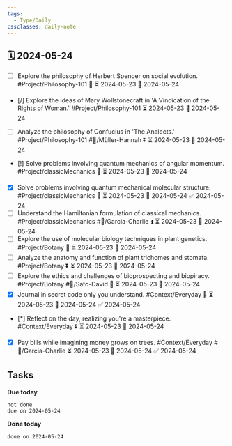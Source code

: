 ```yaml
---
tags:
  - Type/Daily
cssclasses: daily-note
---
```


## 🗓️ 2024-05-24

- [ ] Explore the philosophy of Herbert Spencer on social evolution. #Project/Philosophy-101 🔺 ⏳ 2024-05-23 📅 2024-05-24
- [/] Explore the ideas of Mary Wollstonecraft in 'A Vindication of the Rights of Woman.' #Project/Philosophy-101 ⏳ 2024-05-23 📅 2024-05-24
- [ ] Analyze the philosophy of Confucius in 'The Analects.' #Project/Philosophy-101 #👤/Müller-Hannah ⏬ ⏳ 2024-05-23 📅 2024-05-24
- [!] Solve problems involving quantum mechanics of angular momentum. #Project/classicMechanics 🔺 ⏳ 2024-05-23 📅 2024-05-24
- [x] Solve problems involving quantum mechanical molecular structure. #Project/classicMechanics 🔼 ⏳ 2024-05-23 📅 2024-05-24 ✅ 2024-05-24
- [ ] Understand the Hamiltonian formulation of classical mechanics. #Project/classicMechanics #👤/Garcia-Charlie ⏫ ⏳ 2024-05-23 📅 2024-05-24
- [ ] Explore the use of molecular biology techniques in plant genetics. #Project/Botany 🔼 ⏳ 2024-05-23 📅 2024-05-24
- [ ] Analyze the anatomy and function of plant trichomes and stomata. #Project/Botany ⏬ ⏳ 2024-05-23 📅 2024-05-24
- [ ] Explore the ethics and challenges of bioprospecting and biopiracy. #Project/Botany #👤/Sato-David 🔺 ⏳ 2024-05-23 📅 2024-05-24
- [x] Journal in secret code only you understand. #Context/Everyday 🔽 ⏳ 2024-05-23 📅 2024-05-24 ✅ 2024-05-24
- [*] Reflect on the day, realizing you're a masterpiece. #Context/Everyday ⏬ ⏳ 2024-05-23 📅 2024-05-24
- [x] Pay bills while imagining money grows on trees. #Context/Everyday #👤/Garcia-Charlie ⏳ 2024-05-23 📅 2024-05-24 ✅ 2024-05-24

## Tasks

**Due today**

```tasks
not done
due on 2024-05-24
```

**Done today**

```tasks
done on 2024-05-24
```
            